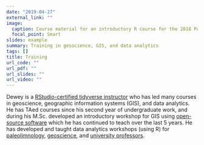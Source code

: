 ```yaml
---
date: "2019-04-27"
external_link: ""
image:
  caption: Course material for an introductory R course for the 2018 PALS conference.
  focal_point: Smart
slides: example
summary: Training in gesocience, GIS, and data analytics
tags: []
title: Training
url_code: ""
url_pdf: ""
url_slides: ""
url_video: ""
---
```


Dewey is a [RStudio-certified tidyverse instructor](https://rstudio-trainers.netlify.com/) who has led many courses in geoscience, geographic information systems (GIS), and data analytics. He has TAed courses since his second year of undergraduate work, and during his M.Sc. developed an introductory workshop for GIS using [open-source software](https://qgis.org/) which he has continued to teach over the last 5 years. He has developed and taught data analytics workshops (using R) for [paleolimnology](https://paleolimbot.github.io/r4paleolim/), [geoscience](https://github.com/paleolimbot/r4ags/), and [university professors](https://github.com/paleolimbot/r4mta/).

